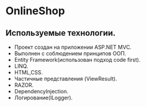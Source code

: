# OnlineShop

## Используемые технологии.

- Проект создан на приложении  ASP.NET MVC.
- Выполнен с соблюдением принципов ООП. 
- Entity Framework(использован подход code first).
- LINQ.
- HTML,CSS.
- Частичные представления (ViewResult).
- RAZOR.
- DependencyInjection.
- Логирование(ILogger).

